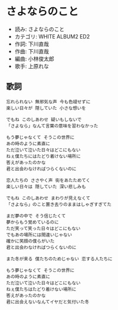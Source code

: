 さよならのこと
===============

- 読み: さよならのこと
- カテゴリ: WHITE ALBUM2 ED2
- 作詞: 下川直哉
- 作曲: 下川直哉
- 編曲: 小林俊太郎
- 歌手: 上原れな


歌詞
-----

    忘れられない 無邪気な声 今も色褪せずに
    楽しい日々が 隠していた 小さな想いを

    でもね このしあわせ 疑いもしないで
    「さよなら」なんて言葉の意味を習わなかった

    もう夢じゃなくて そうこの世界に
    あの時のように素直に
    ただ泣いて泣いた日々はどこにもない
    ねぇ僕たちにはたどり着けない場所に
    答えがあったのかな
    君と出会わなければつらくないのに

    恋人たちの ささやく声 街をあたためてく
    楽しい日々は 隠していた 深い悲しみも

    でもね このしあわせ まわりが見えなくて
    「さよなら」のこと置き去りのままはしゃぎすぎてた

    まだ夢の中で そう信じたくて
    夢からもう覚めているのに
    ただ笑って笑った日々はどこにもない
    でもあの場所には間違いじゃない
    確かに笑顔の僕らがいた
    君と出会わなければつらくないのに

    また冬が来る 僕たちのためじゃない 恋する人たちに

    もう夢じゃなくて そうこの世界に
    あの時のように素直に
    ただ泣いて泣いた日々はどこにもない
    ねぇ僕たちはたどり着けない場所に
    答えがあったのかな
    君に出会えないなんてイヤだと気付いた冬

